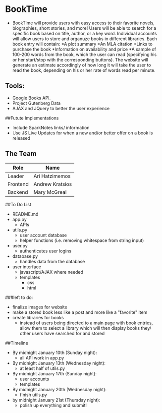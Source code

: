 # BookTime
* BookTime will provide users with easy access to their favorite novels, biographies, short stories, and more!  Users will be able to search for a specific book based on title, author, or a key word. Individual accounts will allow users to store and organuze books in different libraries. Each book entry will contain:
	*A plot summary
	*An MLA citation
	*Links to purchase the book
		*Information on availability and price
	*A sample of 100-200 words from the book, which the user can read (specifying his or her 	start/stop with the corresponding buttons).  The website will generate an estimate accordingly 	of how long it will take the user to read the book, depending on his or her rate of words read 	per minute.


## Tools:
* Google Books API.
* Project Gutenberg Data
* AJAX and JQuery to better the user experience

##Futute Implementations
* Include SparkNotes links/ information
* Use JS Live Updates for when a new and/or better offer on a book is released


## The Team
|Role      |Name          	|
|----------|----------------|
|Leader    |Ari Hatzimemos  |
|Frontend  |Andrew Kratsios |
|Backend   |Mary McGreal    |

##To Do List
* README.md
* app.py
  * APIs
* utils.py
  * user account database
  * helper functions (i.e. removing whitespace from string input)
* user.py
	* authenticates user logins
* database.py
	* handles data from the database
* user interface
  * javascript/AJAX where needed
  * templates
    * css
    * html
	
###left to do:
* finalize images for website
* make a stored book less like a post and more like a "favorite" item
* create libraries for books
	* instead of users being directed to a main page with book entries, allow them to select a library which will then display books they/ other users have searched for and stored

##Timeline
* By midnight January 10th (Sunday night):
  * all API work in app.py
* By midnight January 13th (Wednesday night):
  * at least half of utils.py
* By midnight January 17th (Sunday night):
  * user accounts
  * templates
* By midnight January 20th (Wednesday night):
  * finish utils.py
* by midnight January 21st (Thursday night):
  * polish up everything and submit!
